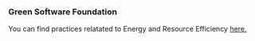 ### Green Software Foundation 

You can find practices relatated to Energy and Resource Efficiency [here.](https://github.com/Green-Software-Foundation/patterns/tree/main/docs/catalog)

